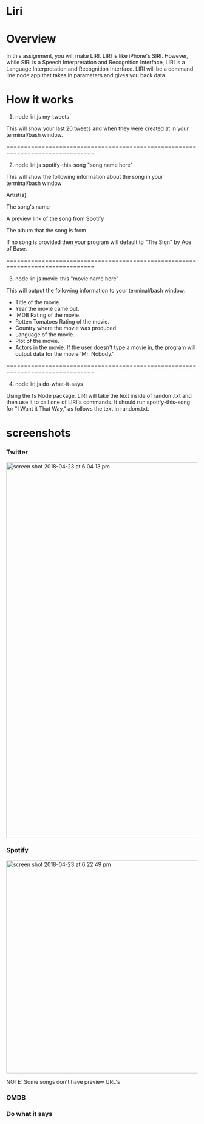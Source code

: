 # Liri

# Overview
In this assignment, you will make LIRI. LIRI is like iPhone's SIRI. However, while SIRI is a Speech Interpretation and Recognition Interface, LIRI is a Language Interpretation and Recognition Interface. LIRI will be a command line node app that takes in parameters and gives you back data.

# How it works
1. node liri.js my-tweets

This will show your last 20 tweets and when they were created at in your terminal/bash window.

===============================================================================

2. node liri.js spotify-this-song "song name here"

This will show the following information about the song in your terminal/bash window

Artist(s)

The song's name

A preview link of the song from Spotify

The album that the song is from

If no song is provided then your program will default to "The Sign" by Ace of Base.

===============================================================================

3. node liri.js movie-this "movie name here"

This will output the following information to your terminal/bash window:

  * Title of the movie.
  * Year the movie came out.
  * IMDB Rating of the movie.
  * Rotten Tomatoes Rating of the movie.
  * Country where the movie was produced.
  * Language of the movie.
  * Plot of the movie.
  * Actors in the movie.
If the user doesn't type a movie in, the program will output data for the movie 'Mr. Nobody.'

===============================================================================

4. node liri.js do-what-it-says

Using the fs Node package, LIRI will take the text inside of random.txt and then use it to call one of LIRI's commands. It should run spotify-this-song for "I Want it That Way," as follows the text in random.txt.


# screenshots

### Twitter
<img width="988" alt="screen shot 2018-04-23 at 6 04 13 pm" src="https://user-images.githubusercontent.com/32961912/39155746-5e55c372-4721-11e8-919b-da830e842bff.png">

### Spotify
<img width="560" alt="screen shot 2018-04-23 at 6 22 49 pm" src="https://user-images.githubusercontent.com/32961912/39156263-631c4992-4723-11e8-9122-b0765c3619b5.png">

NOTE: Some songs don't have preview URL's

### OMDB

### Do what it says 
